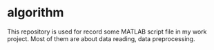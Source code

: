 # algorithm
This repository is used for record some MATLAB script file in my work project. 
Most of them are about data reading, data preprocessing.
